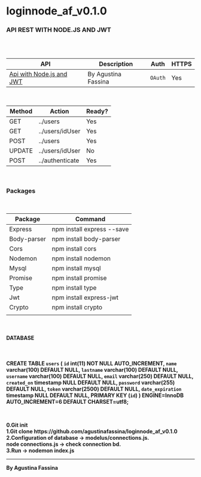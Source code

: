 # loginnode_af_v0.1.0
<H3>API REST WITH NODE.JS AND JWT</H3>
<br><br>

<table>
   <thead>
	<tr>
	<th>API</th>
	<th>Description</th>
	<th>Auth</th>
	<th>HTTPS</th>
	</tr>
  </thead>
<tbody>
	<tr>
	<td><a href="https://github.com/agustinafassina/loginnode_af_v0.1.0">Api with Node.js and JWT</a></td>
	<td>By Agustina Fassina</td>
	<td><code>OAuth</code></td>
	<td>Yes</td>
	</tr>
</tbody>
</table>
<br>

<table>
	<thead>
	<tr>
	<th>Method</th>
	<th>Action</th>
	<th>Ready?</th>
	</tr>
	</thead>
<tbody>
	<tr>
		<td>GET</td>
		<td>../users</td>
		<td>Yes</td>
	</tr>
	<tr>
		<td>GET</td>
		<td>../users/idUser</td>
		<td>Yes</td>
	</tr>
	<tr>
		<td>POST</td>
		<td>../users</td>
		<td>Yes</td>
	</tr>
	<tr>
		<td>UPDATE</td>
		<td>../users/idUser</td>
		<td>No</td>
	</tr>
	<tr>
		<td>POST</td>
		<td>../authenticate</td>
		<td>Yes</td>
	</tr>
</tbody>
</table>
<BR>
<h3>Packages</h3>
<br>
<table>
	<thead>
	<tr>
	<th>Package</th>
	<th>Command</th>
	</tr>
	</thead>
<tbody>
	<tr>
		<td>Express</td>
		<td>npm install express --save</td>
	</tr>
	<tr>
		<td>Body-parser </td>
		<td>npm install body-parser</td>
	</tr>
	<tr>
		<td>Cors</td>
		<td>npm install cors</td>
	</tr>
	<tr>
		<td>Nodemon</td>
		<td>npm install nodemon</td>
	</tr>
	<tr>
		<td>Mysql</td>
		<td>npm install mysql</td>
	</tr>
	<tr>
		<td>Promise</td>
		<td>npm install promise</td>
	</tr>
	<tr>
		<td>Type</td>
		<td>npm install type</td>
	</tr>
	<tr>
		<td>Jwt</td>
		<td>npm install express-jwt</td>
	</tr>
	<tr>
		<td>Crypto</td>
		<td>npm install crypto</td>
	</tr>
	<tr>
		<td></td>
		<td></td>
	</tr>
</tbody>
</table>

<br>
<h4>DATABASE<h4>
<br>

CREATE TABLE `users` (
  `id` int(11) NOT NULL AUTO_INCREMENT,
  `name` varchar(100) DEFAULT NULL,
  `lastname` varchar(100) DEFAULT NULL,
  `username` varchar(100) DEFAULT NULL,
  `email` varchar(250) DEFAULT NULL,
  `created_on` timestamp NULL DEFAULT NULL,
  `password` varchar(255) DEFAULT NULL,
  `token` varchar(2500) DEFAULT NULL,
  `date_expiration` timestamp NULL DEFAULT NULL,
  PRIMARY KEY (`id`)
) ENGINE=InnoDB AUTO_INCREMENT=6 DEFAULT CHARSET=utf8;

<br>

<p>
0.Git init<br>
1.Git clone https://github.com/agustinafassina/loginnode_af_v0.1.0 <br>
2.Configuration of database -> modelus/connections.js.<br>
    node connections.js -> check connection bd.<br>
3.Run -> nodemon index.js<br>

</p>
<hr>
By Agustina Fassina
